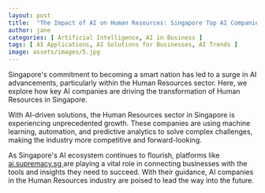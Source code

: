 ```yaml
---
layout: post
title:  "The Impact of AI on Human Resources: Singapore Top AI Companies"
author: jane
categories: [ Artificial Intelligence, AI in Business ]
tags: [ AI Applications, AI Solutions for Businesses, AI Trends ]
image: assets/images/5.jpg
---
```


Singapore's commitment to becoming a smart nation has led to a surge in AI advancements, particularly within the Human Resources sector. Here, we explore how key AI companies are driving the transformation of Human Resources in Singapore.

With AI-driven solutions, the Human Resources sector in Singapore is experiencing unprecedented growth. These companies are using machine learning, automation, and predictive analytics to solve complex challenges, making the industry more competitive and forward-looking.

As Singapore's AI ecosystem continues to flourish, platforms like <a href="https://ai.supremacy.sg" target="_blank"> ai.supremacy.sg </a> are playing a vital role in connecting businesses with the tools and insights they need to succeed. With their guidance, AI companies in the Human Resources industry are poised to lead the way into the future.
